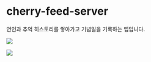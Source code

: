 # cherry-feed-server
연인과 추억 히스토리를 쌓아가고 기념일을 기록하는 앱입니다.

<a href="버튼을 눌렀을 때 이동할 링크" target="_blank"><img src="https://img.shields.io/badge/뱃지레이블-배경색?style=뱃지모양&logo=로고&logoColor=로고색상"/></a>

<img src="https://img.shields.io/badge/Spring-6DB33F?style=flat-square&logo=Spring&logoColor=white"/>

